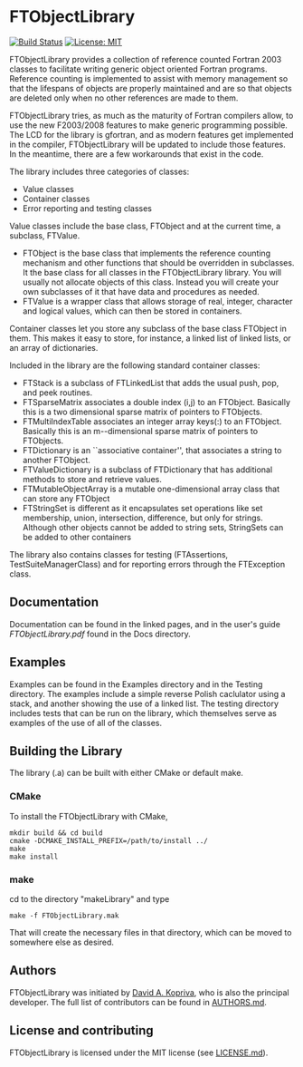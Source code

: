 # FTObjectLibrary

[![Build Status](https://github.com/trixi-framework/FTObjectLibrary/workflows/CI/badge.svg)](https://github.com/trixi-framework/FTObjectLibrary/actions?query=workflow%3ACI)
[![License: MIT](https://img.shields.io/badge/License-MIT-success.svg)](https://opensource.org/licenses/MIT)

FTObjectLibrary provides a collection of reference counted Fortran 2003 classes
to facilitate writing generic object oriented Fortran programs. Reference
counting is implemented to assist with memory management so that the lifespans
of objects are properly maintained and are so that objects are deleted only
when no other references are made to them.


FTObjectLibrary tries, as much as the maturity of Fortran compilers allow, to
use the new F2003/2008 features to make generic programming possible. The LCD
for the library is gfortran, and as modern features get implemented in the
compiler, FTObjectLibrary will be updated to include those features. In the meantime, there
are a few workarounds that exist in the code.
 
The library includes three categories of classes:

* Value classes
* Container classes
* Error reporting and testing classes

Value classes include the base class, FTObject and at the current time, a subclass, FTValue.

- FTObject is the base class that implements the reference counting mechanism and other functions that should be overridden in subclasses. It the base class for all classes in the FTObjectLibrary library. You will usually not allocate objects of this class. Instead you will create your own subclasses of it that have data and procedures as needed.
- FTValue is a wrapper class that allows storage of real, integer, character and logical values, which can then be stored in containers.

Container classes let you store any subclass of the base class FTObject in them. This makes it easy to store, for instance, a linked list of linked lists, or an array of dictionaries.

Included in the library are the following standard container classes:

- FTStack is a subclass of FTLinkedList that adds the usual push, pop, and peek routines.
- FTSparseMatrix associates a double index (i,j) to an FTObject. Basically this is a two dimensional sparse matrix of pointers to FTObjects.
- FTMultiIndexTable associates an integer array keys(:) to an FTObject. Basically this is an m--dimensional sparse matrix of pointers to FTObjects.
- FTDictionary is an ``associative container'', that associates a string to another FTObject. 
- FTValueDictionary is a subclass of FTDictionary that has additional methods to store and retrieve
values.
- FTMutableObjectArray is a mutable one-dimensional array class that can store any FTObject
- FTStringSet is different as it encapsulates set operations like set membership, union, intersection, difference, but only for strings. Although other objects cannot be added to string sets, StringSets can be added to other containers

 The library also contains classes for testing (FTAssertions, TestSuiteManagerClass) and for reporting errors through the FTException class.

## Documentation

Documentation can be found in the linked pages, and in the user's guide *FTObjectLibrary.pdf* found in the Docs directory.

## Examples

Examples can be found in the Examples directory and in the Testing directory. The examples include a simple reverse Polish caclulator using a stack, and another showing the use of a linked list. The testing directory includes tests that can be run on the library, which themselves serve as examples of the use of all of the classes.

## Building the Library

The library (.a) can be built with either CMake or default make.

### CMake
To install the FTObjectLibrary with CMake,
```
mkdir build && cd build
cmake -DCMAKE_INSTALL_PREFIX=/path/to/install ../
make
make install
```

### make

cd to the directory "makeLibrary" and type
```
make -f FTObjectLibrary.mak
```

That will create the necessary files in that directory, which can be moved to somewhere else as desired.

## Authors
FTObjectLibrary was initiated by
[David A. Kopriva](https://www.math.fsu.edu/~kopriva/), who is also the principal developer.
The full list of contributors can be found in [AUTHORS.md](AUTHORS.md).


## License and contributing
FTObjectLibrary is licensed under the MIT license (see [LICENSE.md](LICENSE.md)).
